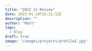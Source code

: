```yaml
---
title: "2022 in Review"
date: 2023-01-19T15:31:12Z
description: ""
author: "Matt"
tags:
  - Blog
draft: true
image: "/images/projects/profile2.jpg"
---
```


